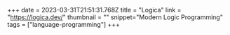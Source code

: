 +++
date = 2023-03-31T21:51:31.768Z
title = "Logica"
link = "https://logica.dev/"
thumbnail = ""
snippet="Modern Logic Programming"
tags = ["language-programming"]
+++
